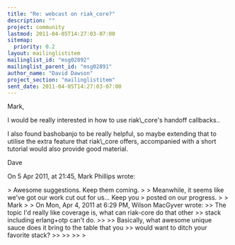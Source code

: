 ```yaml
---
title: "Re: webcast on riak_core?"
description: ""
project: community
lastmod: 2011-04-05T14:27:03-07:00
sitemap:
  priority: 0.2
layout: mailinglistitem
mailinglist_id: "msg02892"
mailinglist_parent_id: "msg02891"
author_name: "David Dawson"
project_section: "mailinglistitem"
sent_date: 2011-04-05T14:27:03-07:00
---
```



Mark,

I would be really interested in how to use riak\\_core's handoff callbacks..

I also found bashobanjo to be really helpful, so maybe extending that to 
utilise the extra feature that riak\\_core offers, accompanied with a short 
tutorial would also provide good material.

Dave

On 5 Apr 2011, at 21:45, Mark Phillips  wrote:

&gt; Awesome suggestions. Keep them coming.
&gt; 
&gt; Meanwhile, it seems like we've got our work cut out for us... Keep you
&gt; posted on our progress.
&gt; 
&gt; Mark
&gt; 
&gt; On Mon, Apr 4, 2011 at 6:29 PM, Wilson MacGyver  wrote:
&gt;&gt; The topic I'd really like coverage is, what can riak-core do that other
&gt;&gt; stack including erlang+otp can't do.
&gt;&gt; 
&gt;&gt; Basically, what awesome unique sauce does it bring to the table that you
&gt;&gt; would want to ditch your favorite stack?
&gt;&gt; 
&gt;&gt; 
&gt;&gt; 
&gt; 

